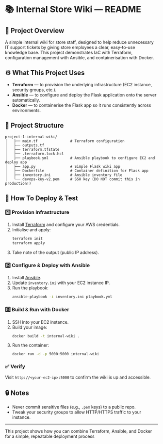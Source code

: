 # 📚 Internal Store Wiki — README

## 📝 Project Overview

A simple internal wiki for store staff, designed to help reduce unnecessary IT support tickets by giving store employees a clear, easy-to-use knowledge base. This project demonstrates IaC with Terraform, configuration management with Ansible, and containerisation with Docker.

## ⚙️ What This Project Uses

- **Terraform** — to provision the underlying infrastructure (EC2 instance, security groups, etc.).
- **Ansible** — to configure and deploy the Flask application onto the server automatically.
- **Docker** — to containerise the Flask app so it runs consistently across environments.

## 📂 Project Structure

```
project-1-internal-wiki/
│   ├── main.tf               # Terraform configuration
│   ├── outputs.tf
│   ├── terraform.tfstate
│   ├── .terraform.lock.hcl
│   ├── playbook.yml          # Ansible playbook to configure EC2 and deploy app
│   ├── app.py                # Simple Flask wiki app
│   ├── Dockerfile            # Container definition for Flask app
│   ├── inventory.ini         # Ansible inventory file
│   └── devops-key-v2.pem     # SSH key (DO NOT commit this in production!)
```

## 🚀 How To Deploy & Test

### 1️⃣ Provision Infrastructure

1. Install [Terraform](https://developer.hashicorp.com/terraform/install) and configure your AWS credentials.
2. Initialise and apply:
   ```bash
   terraform init
   terraform apply
   ```
3. Take note of the output (public IP address).

### 2️⃣ Configure & Deploy with Ansible

1. Install [Ansible](https://docs.ansible.com/ansible/latest/installation_guide/intro_installation.html).
2. Update `inventory.ini` with your EC2 instance IP.
3. Run the playbook:
   ```bash
   ansible-playbook -i inventory.ini playbook.yml
   ```

### 3️⃣ Build & Run with Docker

1. SSH into your EC2 instance.
2. Build your image:
   ```bash
   docker build -t internal-wiki .
   ```
3. Run the container:
   ```bash
   docker run -d -p 5000:5000 internal-wiki
   ```

### ✅ Verify

Visit `http://<your-ec2-ip>:5000` to confirm the wiki is up and accessible.

## 🔒 Notes

- Never commit sensitive files (e.g., `.pem` keys) to a public repo.
- Tweak your security groups to allow HTTP/HTTPS traffic to your instance.

---

This project shows how you can combine Terraform, Ansible, and Docker for a simple, repeatable deployment process


